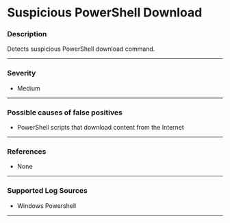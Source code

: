 # Suspicious PowerShell Download
### Description

Detects suspicious PowerShell download command.

-------------------
### Severity

- Medium

-------------------
<!---
### Detailed Information

- Why is this alert triggered?
- What are the typical causes that generate this alert? (e.g. port scans, unusual file access activity, etc...)
- Which corroborating information should be looked up?
- Any supporting queries to get more information?
- Any supporting visualizations to get more information?

-------------------
--->
### Possible causes of false positives

- PowerShell scripts that download content from the Internet

-------------------
### References

- None

-------------------
### Supported Log Sources

- Windows Powershell

-------------------
